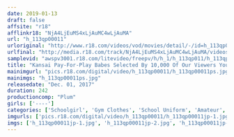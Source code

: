```yaml
---
date: 2019-01-13
draft: false
affsite: "r18"
afflinkr18: "NjA4LjEuMS4xLjAuMC4wLjAuMA"
url: "h_113qp00011"
urloriginal: "http://www.r18.com/videos/vod/movies/detail/-/id=h_113qp00011"
urlfinal: "http://media.r18.com/track/NjA4LjEuMS4xLjAuMC4wLjAuMA/videos/vod/movies/detail/-/id=h_113qp00011"
samplevid: "awspv3001.r18.com/litevideo/freepv/h/h_1/h_113qp011/h_113qp011_dmb_w.mp4"
title: "Kansai Pay-For-Play Babes Selected By 10,000 Of Our Viewers You Can Play With These Pussies At A Love Hotel 24 Girls/4 Hours"
mainimgurl: "pics.r18.com/digital/video/h_113qp00011/h_113qp00011ps.jpg"
mainimgs: "h_113qp00011ps.jpg"
releasedate: "Dec. 01, 2017"
duration: 242
productioncomp: "Plum"
girls: ['----']
categories: ['Schoolgirl', 'Gym Clothes', 'School Uniform', 'Amateur', 'Compilation', 'Over 4 Hours']
imgurls: ['pics.r18.com/digital/video/h_113qp00011/h_113qp00011jp-1.jpg', 'pics.r18.com/digital/video/h_113qp00011/h_113qp00011jp-2.jpg', 'pics.r18.com/digital/video/h_113qp00011/h_113qp00011jp-3.jpg', 'pics.r18.com/digital/video/h_113qp00011/h_113qp00011jp-4.jpg', 'pics.r18.com/digital/video/h_113qp00011/h_113qp00011jp-5.jpg', 'pics.r18.com/digital/video/h_113qp00011/h_113qp00011jp-6.jpg', 'pics.r18.com/digital/video/h_113qp00011/h_113qp00011jp-7.jpg', 'pics.r18.com/digital/video/h_113qp00011/h_113qp00011jp-8.jpg', 'pics.r18.com/digital/video/h_113qp00011/h_113qp00011jp-9.jpg', 'pics.r18.com/digital/video/h_113qp00011/h_113qp00011jp-10.jpg', 'pics.r18.com/digital/video/h_113qp00011/h_113qp00011jp-11.jpg', 'pics.r18.com/digital/video/h_113qp00011/h_113qp00011jp-12.jpg', 'pics.r18.com/digital/video/h_113qp00011/h_113qp00011jp-13.jpg', 'pics.r18.com/digital/video/h_113qp00011/h_113qp00011jp-14.jpg', 'pics.r18.com/digital/video/h_113qp00011/h_113qp00011jp-15.jpg', 'pics.r18.com/digital/video/h_113qp00011/h_113qp00011jp-16.jpg', 'pics.r18.com/digital/video/h_113qp00011/h_113qp00011jp-17.jpg', 'pics.r18.com/digital/video/h_113qp00011/h_113qp00011jp-18.jpg', 'pics.r18.com/digital/video/h_113qp00011/h_113qp00011jp-19.jpg', 'pics.r18.com/digital/video/h_113qp00011/h_113qp00011jp-20.jpg']
imgs: ['h_113qp00011jp-1.jpg', 'h_113qp00011jp-2.jpg', 'h_113qp00011jp-3.jpg', 'h_113qp00011jp-4.jpg', 'h_113qp00011jp-5.jpg', 'h_113qp00011jp-6.jpg', 'h_113qp00011jp-7.jpg', 'h_113qp00011jp-8.jpg', 'h_113qp00011jp-9.jpg', 'h_113qp00011jp-10.jpg', 'h_113qp00011jp-11.jpg', 'h_113qp00011jp-12.jpg', 'h_113qp00011jp-13.jpg', 'h_113qp00011jp-14.jpg', 'h_113qp00011jp-15.jpg', 'h_113qp00011jp-16.jpg', 'h_113qp00011jp-17.jpg', 'h_113qp00011jp-18.jpg', 'h_113qp00011jp-19.jpg', 'h_113qp00011jp-20.jpg']
---
```

